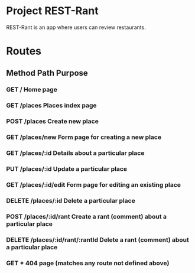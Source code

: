 # Project REST-Rant

REST-Rant is an app where users can review restaurants.

# Routes

## Method Path Purpose

### GET / Home page

### GET /places Places index page

### POST /places Create new place

### GET /places/new Form page for creating a new place

### GET /places/:id Details about a particular place

### PUT /places/:id Update a particular place

### GET /places/:id/edit Form page for editing an existing place

### DELETE /places/:id Delete a particular place

### POST /places/:id/rant Create a rant (comment) about a particular place

### DELETE /places/:id/rant/:rantId Delete a rant (comment) about a particular place

### GET \* 404 page (matches any route not defined above)
